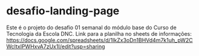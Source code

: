 # desafio-landing-page
Este é o projeto do desafio 01 semanal do módulo base do Curso de Tecnologia da Escola DNC.
Link para a planilha no sheets de informações: https://docs.google.com/spreadsheets/d/1IkZx3oDn1BHVd4m7k1uh_pW2CWcltxIPWHxvA7zUx1I/edit?usp=sharing

